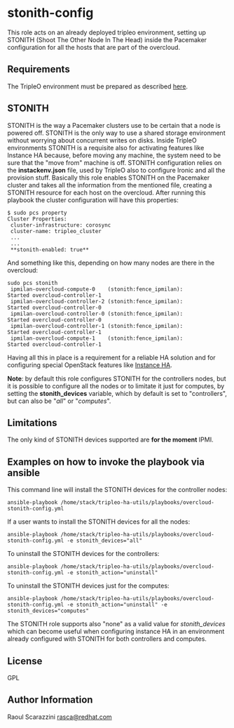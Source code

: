 stonith-config
==============

This role acts on an already deployed tripleo environment, setting up STONITH
(Shoot The Other Node In The Head) inside the Pacemaker configuration for all
the hosts that are part of the overcloud.

Requirements
------------

The TripleO environment must be prepared as described [here](https://github.com/openstack/tripleo-ha-utils/tree/master/README.md).

STONITH
-------

STONITH is the way a Pacemaker clusters use to be certain that a node is powered
off. STONITH is the only way to use a shared storage environment without
worrying about concurrent writes on disks. Inside TripleO environments STONITH
is a requisite also for activating features like Instance HA because, before
moving any machine, the system need to be sure that the "move from" machine is
off.
STONITH configuration relies on the **instackenv.json** file, used by TripleO
also to configure Ironic and all the provision stuff.
Basically this role enables STONITH on the Pacemaker cluster and takes all the
information from the mentioned file, creating a STONITH resource for each host
on the overcloud.
After running this playbook the cluster configuration will have this properties:

    $ sudo pcs property
    Cluster Properties:
     cluster-infrastructure: corosync
     cluster-name: tripleo_cluster
     ...
     ...
     **stonith-enabled: true**

And something like this, depending on how many nodes are there in the overcloud:

    sudo pcs stonith
     ipmilan-overcloud-compute-0    (stonith:fence_ipmilan):        Started overcloud-controller-1
     ipmilan-overcloud-controller-2 (stonith:fence_ipmilan):        Started overcloud-controller-0
     ipmilan-overcloud-controller-0 (stonith:fence_ipmilan):        Started overcloud-controller-0
     ipmilan-overcloud-controller-1 (stonith:fence_ipmilan):        Started overcloud-controller-1
     ipmilan-overcloud-compute-1    (stonith:fence_ipmilan):        Started overcloud-controller-1

Having all this in place is a requirement for a reliable HA solution and for
configuring special OpenStack features like [Instance HA](https://github.com/openstack/tripleo-ha-utils/tree/master/roles/instance-ha).

**Note**: by default this role configures STONITH for the controllers nodes,
but it is possible to configure all the nodes or to limitate it just for
computes, by setting the **stonith_devices** variable, which by default is set
to "controllers", but can also be "*all*" or "*computes*".

Limitations
-----------

The only kind of STONITH devices supported are **for the moment** IPMI.

Examples on how to invoke the playbook via ansible
--------------------------------------------------

This command line will install the STONITH devices for the controller nodes:

    ansible-playbook /home/stack/tripleo-ha-utils/playbooks/overcloud-stonith-config.yml

If a user wants to install the STONITH devices for all the nodes:

    ansible-playbook /home/stack/tripleo-ha-utils/playbooks/overcloud-stonith-config.yml -e stonith_devices="all"

To uninstall the STONITH devices for the controllers:

    ansible-playbook /home/stack/tripleo-ha-utils/playbooks/overcloud-stonith-config.yml -e stonith_action="uninstall"

To uninstall the STONITH devices just for the computes:

    ansible-playbook /home/stack/tripleo-ha-utils/playbooks/overcloud-stonith-config.yml -e stonith_action="uninstall" -e stonith_devices="computes"

The STONITH role supports also "none" as a valid value for *stonith_devices*
which can become useful when configuring instance HA in an environment already
configured with STONITH for both controllers and computes.

License
-------

GPL

Author Information
------------------

Raoul Scarazzini <rasca@redhat.com>
